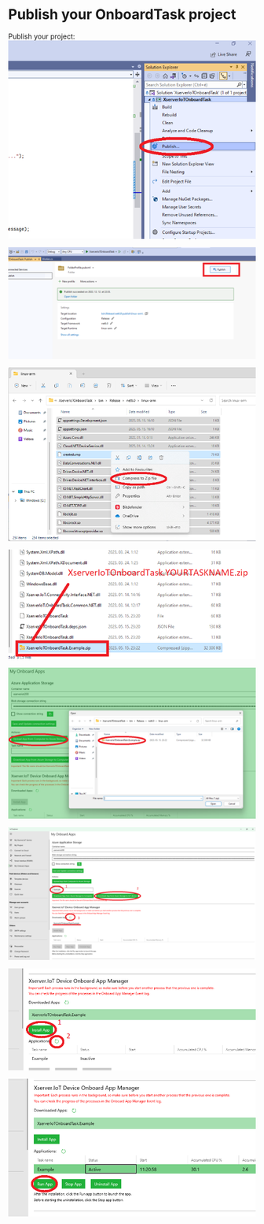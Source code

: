 # Publish your OnboardTask project
Publish your project:
![](images/ProjectPublish1.png)

![](images/ProjectPublish2.png)

![](images/ProjectPublish3.png)

![](images/ProjectPublish4.png)

![](images/ProjectPublish5.png)

![](images/ProjectPublish6.png)

![](images/ProjectPublish7_1.png)

![](images/ProjectPublish8.png)
